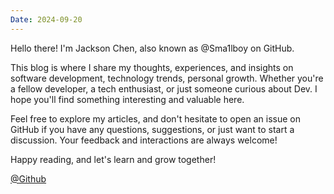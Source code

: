 ```yaml
---
Date: 2024-09-20
---
```


Hello there! I'm Jackson Chen, also known as @Sma1lboy on GitHub.

This blog is where I share my thoughts, experiences, and insights on software development, technology trends, personal growth. Whether you're a fellow developer, a tech enthusiast, or just someone curious about Dev. I hope you'll find something interesting and valuable here.

Feel free to explore my articles, and don't hesitate to open an issue on GitHub if you have any questions, suggestions, or just want to start a discussion. Your feedback and interactions are always welcome!

Happy reading, and let's learn and grow together!

[@Github](https://github.com/Sma1lboy)
